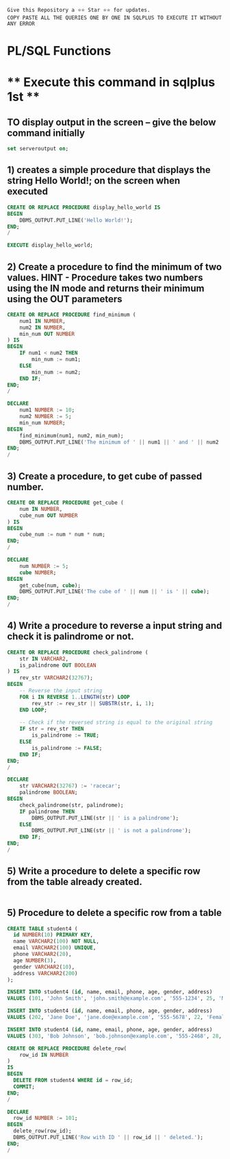 ```
Give this Repository a ⭐️⭐️ Star ⭐️⭐️ for updates.
COPY PASTE ALL THE QUERIES ONE BY ONE IN SQLPLUS TO EXECUTE IT WITHOUT ANY ERROR
```

# PL/SQL Functions
# ** Execute this command in sqlplus 1st **
## TO display output in the screen – give the below command initially 
```sql
set serveroutput on;
```

## 1) creates a simple procedure that displays the string Hello World!; on the screen when executed
```sql
CREATE OR REPLACE PROCEDURE display_hello_world IS
BEGIN
    DBMS_OUTPUT.PUT_LINE('Hello World!');
END;
/
```
```sql
EXECUTE display_hello_world;
```
## 2) Create a procedure to find the minimum of two values. HINT - Procedure takes two numbers using the IN mode and returns their minimum using the OUT parameters
```sql
CREATE OR REPLACE PROCEDURE find_minimum (
    num1 IN NUMBER,
    num2 IN NUMBER,
    min_num OUT NUMBER
) IS
BEGIN
    IF num1 < num2 THEN
        min_num := num1;
    ELSE
        min_num := num2;
    END IF;
END;
/
```
```sql
DECLARE
    num1 NUMBER := 10;
    num2 NUMBER := 5;
    min_num NUMBER;
BEGIN
    find_minimum(num1, num2, min_num);
    DBMS_OUTPUT.PUT_LINE('The minimum of ' || num1 || ' and ' || num2 || ' is ' || min_num);
END;
/
```

## 3) Create a procedure, to get cube of passed number.
```sql
CREATE OR REPLACE PROCEDURE get_cube (
    num IN NUMBER,
    cube_num OUT NUMBER
) IS
BEGIN
    cube_num := num * num * num;
END;
/
```
```sql
DECLARE
    num NUMBER := 5;
    cube NUMBER;
BEGIN
    get_cube(num, cube);
    DBMS_OUTPUT.PUT_LINE('The cube of ' || num || ' is ' || cube);
END;
/
```

## 4) Write a procedure to reverse a input string and check it is palindrome or not.
```sql
CREATE OR REPLACE PROCEDURE check_palindrome (
    str IN VARCHAR2,
    is_palindrome OUT BOOLEAN
) IS
    rev_str VARCHAR2(32767);
BEGIN
    -- Reverse the input string
    FOR i IN REVERSE 1..LENGTH(str) LOOP
        rev_str := rev_str || SUBSTR(str, i, 1);
    END LOOP;
    
    -- Check if the reversed string is equal to the original string
    IF str = rev_str THEN
        is_palindrome := TRUE;
    ELSE
        is_palindrome := FALSE;
    END IF;
END;
/
```
```sql
DECLARE
    str VARCHAR2(32767) := 'racecar';
    palindrome BOOLEAN;
BEGIN
    check_palindrome(str, palindrome);
    IF palindrome THEN
        DBMS_OUTPUT.PUT_LINE(str || ' is a palindrome');
    ELSE
        DBMS_OUTPUT.PUT_LINE(str || ' is not a palindrome');
    END IF;
END;
/
```

## 5) Write a procedure to delete a specific row from the table already created.
```sql

```

## 5) Procedure to delete a specific row from a table

``` sql
CREATE TABLE student4 (
  id NUMBER(10) PRIMARY KEY,
  name VARCHAR2(100) NOT NULL,
  email VARCHAR2(100) UNIQUE,
  phone VARCHAR2(20),
  age NUMBER(3),
  gender VARCHAR2(10),
  address VARCHAR2(200)
);
```

``` sql
INSERT INTO student4 (id, name, email, phone, age, gender, address)
VALUES (101, 'John Smith', 'john.smith@example.com', '555-1234', 25, 'Male', '123 Main St');

INSERT INTO student4 (id, name, email, phone, age, gender, address)
VALUES (202, 'Jane Doe', 'jane.doe@example.com', '555-5678', 22, 'Female', '456 Maple Ave');

INSERT INTO student4 (id, name, email, phone, age, gender, address)
VALUES (303, 'Bob Johnson', 'bob.johnson@example.com', '555-2468', 28, 'Male', '789 Elm St');
```

``` sql
CREATE OR REPLACE PROCEDURE delete_row(
    row_id IN NUMBER
)
IS
BEGIN
  DELETE FROM student4 WHERE id = row_id;
  COMMIT;
END;
/
```

``` sql
DECLARE
  row_id NUMBER := 101;
BEGIN
  delete_row(row_id);
  DBMS_OUTPUT.PUT_LINE('Row with ID ' || row_id || ' deleted.');
END;
/
```
